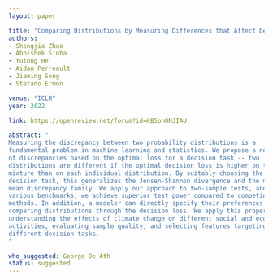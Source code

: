 ```yaml
---
layout: paper

title: "Comparing Distributions by Measuring Differences that Affect Decision Making"
authors:
- Shengjia Zhao
- Abhishek Sinha
- Yutong He
- Aidan Perreault
- Jiaming Song
- Stefano Ermon

venue: "ICLR"
year: 2022

link: https://openreview.net/forum?id=KB5onONJIAU

abstract: "
Measuring the discrepancy between two probability distributions is a
fundamental problem in machine learning and statistics. We propose a new class
of discrepancies based on the optimal loss for a decision task -- two
distributions are different if the optimal decision loss is higher on their
mixture than on each individual distribution. By suitably choosing the
decision task, this generalizes the Jensen-Shannon divergence and the maximum
mean discrepancy family. We apply our approach to two-sample tests, and on
various benchmarks, we achieve superior test power compared to competing
methods. In addition, a modeler can directly specify their preferences when
comparing distributions through the decision loss. We apply this property to
understanding the effects of climate change on different social and economic
activities, evaluating sample quality, and selecting features targeting
different decision tasks.
"

who_suggested: George De Ath
status: suggested
---
```

